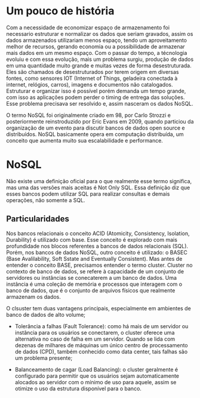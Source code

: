 # Um pouco de história

Com a necessidade de economizar espaço de armazenamento foi necessario estruturar e normalizar os dados que seriam gravados, assim os dados armazenados utilizariam menos espaço, tendo um aproveitamento melhor de recursos, gerando economia ou a possibilidade de armazenar mais dados em um mesmo espaço.
Com o passar do tempo, a técnologia evoluiu e com essa evolução, mais um problema surgiu, produção de dados em uma quantidade muito grande e muitas vezes de forma desestruturada. Eles são chamados de desestruturados por terem origem em diversas fontes, como sensores IOT (Internet of Things, geladeira conectada à internet, relógios, carros), imagens e documentos não catalogados. Estruturar e organizar isso é possível porém demanda um tempo grande, com isso as aplicações podem perder o timing de entrega das soluções. Esse problema precisava ser resolvido e, assim nasceram os dados NoSQL.

O termo NoSQL foi originalmente criado em 98, por Carlo Strozzi e posteriormente reinstroduzido por Eric Evans em 2009, quando particiou da organização de um evento para discutir bancos de dados open source e distribuídos. NoSQL basicamente opera em computação distribuída, um conceito que aumenta muito sua escalabilidade e performance.

# NoSQL

Não existe uma definição oficial para o que realmente esse termo significa, mas uma das versões mais aceitas é Not Only SQL. Essa definição diz que esses bancos podem utilizar SQL para realizar consultas e demais operações, não somente a SQL.

## Particularidades

Nos bancos relacionais o conceito ACID (Atomicity, Consistency, Isolation, Durability) é utilizado com base. Esse conceito é explorado com mais profundidade nos blocos referentes a bancos de dados relacionais (SQL).
Porém, nos bancos de dados NoSQL, outro conceito é utilizado: o BASEC (Base Avalilability, Soft Sstate and Eventually Consistent).
Mas antes de entender o conceito BASE, precisamos entender o termo cluster.
Cluster no contexto de banco de dados, se refere à capacidade de um conjunto de servidores ou instâncias se conecaterem a um banco de dados. Uma instância é uma coleção de memória e processos que interagem com o banco de dados, que é o conjunto de arquivos físicos que realmente armazenam os dados.

O clsuster tem duas vantagens principais, especialmente em ambientes de banco de dados de alto volume;

- Tolerância a falhas (Fault Tolerance): como há mais de um servidor ou instância para os usuários se conectarem, o cluster oferece uma alternativa no caso de falha em um servidor. Quando se lida com dezenas de milhares de máquinas um único centro de processamento de dados (CPD), também conhecido como data center, tais falhas são um problema presente;

- Balanceamento de cagar (Load Balancing): o cluster geralmente é configurado para permitir que os usuários sejam automaticamente alocados ao servidor com o mínimo de uso para aquele, assim se otimize o uso da estrutura disponível para o banco.

